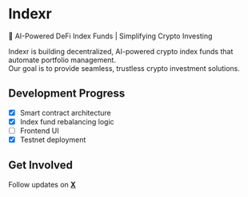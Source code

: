 # Indexr  
🚀 AI-Powered DeFi Index Funds | Simplifying Crypto Investing  

Indexr is building decentralized, AI-powered crypto index funds that automate portfolio management.  
Our goal is to provide seamless, trustless crypto investment solutions.  

## Development Progress  
- [X] Smart contract architecture  
- [X] Index fund rebalancing logic  
- [ ] Frontend UI  
- [X] Testnet deployment  

## Get Involved  
Follow updates on **[X](https://x.com/Indexr_XYZ)**  
